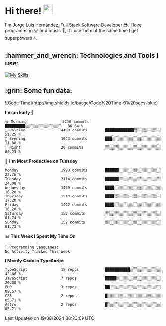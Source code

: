 <h1 align="left">
 <abc>
  <br>Hi there! <img src="https://user-images.githubusercontent.com/42378118/110234147-e3259600-7f4e-11eb-95be-0c4047144dea.gif" width="30"><br>
 </abc>
</h1>

I'm Jorge Luis Hernández, Full Stack Software Developer :sunglasses:. I love programming :computer: and music :musical_score:, if I use them at the same time I get superpowers :zap:. 


<h2 align="left">:hammer_and_wrench: Technologies and Tools I use:</h2>

[![My Skills](https://skillicons.dev/icons?i=js,ts,html,css,py,vue,react,next,nest,postgres,mysql)](https://skillicons.dev)

<h2 align="left">:grin: Some fun data:</h2>
<!--START_SECTION:waka-->
![Code Time](http://img.shields.io/badge/Code%20Time-0%20secs-blue)

**I'm an Early 🐤** 

```text
🌞 Morning                3216 commits        █████████░░░░░░░░░░░░░░░░   36.64 % 
🌆 Daytime                4499 commits        █████████████░░░░░░░░░░░░   51.25 % 
🌃 Evening                1043 commits        ███░░░░░░░░░░░░░░░░░░░░░░   11.88 % 
🌙 Night                  20 commits          ░░░░░░░░░░░░░░░░░░░░░░░░░   00.23 % 
```
📅 **I'm Most Productive on Tuesday** 

```text
Monday                   1998 commits        ██████░░░░░░░░░░░░░░░░░░░   22.76 % 
Tuesday                  2114 commits        ██████░░░░░░░░░░░░░░░░░░░   24.08 % 
Wednesday                1429 commits        ████░░░░░░░░░░░░░░░░░░░░░   16.28 % 
Thursday                 1510 commits        ████░░░░░░░░░░░░░░░░░░░░░   17.20 % 
Friday                   1422 commits        ████░░░░░░░░░░░░░░░░░░░░░   16.20 % 
Saturday                 153 commits         ░░░░░░░░░░░░░░░░░░░░░░░░░   01.74 % 
Sunday                   152 commits         ░░░░░░░░░░░░░░░░░░░░░░░░░   01.73 % 
```


📊 **This Week I Spent My Time On** 

```text
💬 Programming Languages: 
No Activity Tracked This Week
```

**I Mostly Code in TypeScript** 

```text
TypeScript               15 repos            ███████████░░░░░░░░░░░░░░   42.86 % 
JavaScript               7 repos             █████░░░░░░░░░░░░░░░░░░░░   20.00 % 
PHP                      3 repos             ██░░░░░░░░░░░░░░░░░░░░░░░   08.57 % 
CSS                      2 repos             █░░░░░░░░░░░░░░░░░░░░░░░░   05.71 % 
Astro                    2 repos             █░░░░░░░░░░░░░░░░░░░░░░░░   05.71 % 
```




 Last Updated on 19/08/2024 08:23:09 UTC
<!--END_SECTION:waka-->
